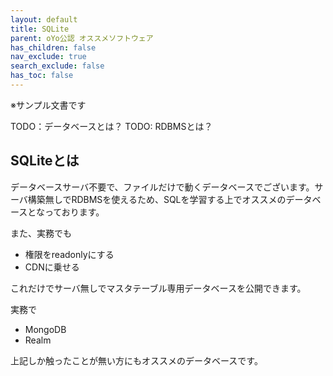```yaml
---
layout: default
title: SQLite
parent: oYo公認 オススメソフトウェア
has_children: false
nav_exclude: true
search_exclude: false
has_toc: false
---
```


※サンプル文書です

TODO：データベースとは？
TODO: RDBMSとは？

## SQLiteとは

データベースサーバ不要で、ファイルだけで動くデータベースでございます。サーバ構築無しでRDBMSを使えるため、SQLを学習する上でオススメのデータベースとなっております。

また、実務でも

* 権限をreadonlyにする
* CDNに乗せる

これだけでサーバ無しでマスタテーブル専用データベースを公開できます。

実務で

* MongoDB
* Realm

上記しか触ったことが無い方にもオススメのデータベースです。
